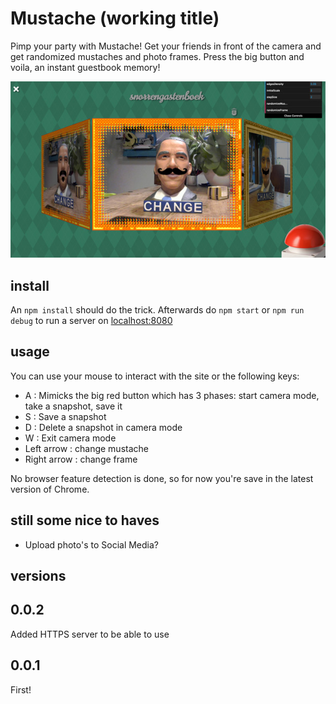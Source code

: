 # Mustache (working title)

Pimp your party with Mustache! Get your friends in front of the camera and
get randomized mustaches and photo frames. Press the big button and voila, an
instant guestbook memory!

![Mustache camera mode](/screenshot.jpg?raw=true)

## install
An `npm install` should do the trick.
Afterwards do `npm start` or `npm run debug` to run a server on 
[localhost:8080](http://localhost:8080)

## usage

You can use your mouse to interact with the site or the following keys:
-   A : Mimicks the big red button which has 3 phases: start camera mode, take a snapshot, save it
-   S : Save a snapshot
-   D : Delete a snapshot in camera mode
-   W : Exit camera mode
-   Left arrow : change mustache
-   Right arrow : change frame

No browser feature detection is done, so for now you're save in the latest version of
Chrome.

## still some nice to haves

-   Upload photo's to Social Media?

## versions

## 0.0.2
Added HTTPS server to be able to use

## 0.0.1
First!